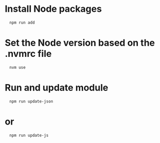 # Install Node packages

```
  npm run add
```

# Set the Node version based on the .nvmrc file

```
  nvm use
```

# Run and update module

```
  npm run update-json
```

# or

```
  npm run update-js
```
